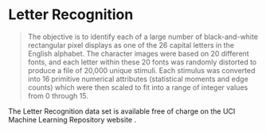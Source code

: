 # Letter Recognition



> The objective is to identify each of a large number of black-and-white rectangular pixel displays as one of the 26 capital letters in the English alphabet. The character images were based on 20 different fonts, and each letter within these 20 fonts was randomly distorted to produce a file of 20,000 unique stimuli.  Each stimulus was converted into 16 primitive numerical attributes (statistical moments and edge counts) which were then scaled to fit into a range of integer values from 0 through 15.

The Letter Recognition data set is available free of charge on the UCI Machine Learning Repository website .

